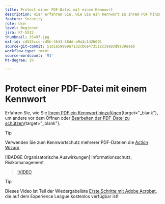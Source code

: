 ```yaml
---
title: Protect einer PDF-Datei mit einem Kennwort
description: Hier erfahren Sie, wie Sie ein Kennwort zu Ihrem PDF hinzufügen, um andere vor dem Öffnen oder Bearbeiten der Datei zu schützen.
feature: Security
role: User
level: Beginner
jira: KT-5532
thumbnail: 35497.jpg
exl-id: cd535ccc-cd5b-4643-88dd-a9a3c1d26691
source-git-commit: 51d1a59999a7132cb6e47351cc39a93d9a38eaeb
workflow-type: tm+mt
source-wordcount: '91'
ht-degree: 2%

---
```


# Protect einer PDF-Datei mit einem Kennwort

Erfahren Sie, wie Sie [Ihrem PDF ein Kennwort hinzufügen](https://www.adobe.com/de/acrobat/online/password-protect-pdf.html){target="_blank"}, um andere vor dem Öffnen oder [Bearbeiten der PDF-Datei zu schützen](https://www.adobe.com/de/acrobat/online/pdf-editor.html){target="_blank"}.

>[!TIP]
>
>Verwenden Sie zum Kennwortschutz mehrerer PDF-Dateien die [Action Wizard](../advanced-tasks/action.md).

[!BADGE Organisatorische Auswirkungen]
Informationsschutz, Risikomanagement

>[!VIDEO](https://video.tv.adobe.com/v/3415780?quality=12&learn=on&hidetitle=true&captions=ger)

>[!TIP]
>
>Dieses Video ist Teil der Wiedergabeliste [Erste Schritte mit Adobe Acrobat](https://experienceleague.adobe.com/de/playlists/acrobat-get-started-business-users), die auf dem Experience League kostenlos verfügbar ist!
